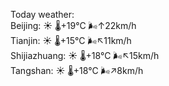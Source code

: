 Today weather:  
Beijing: ☀️   🌡️+19°C 🌬️↑22km/h  
Tianjin: ☀️   🌡️+15°C 🌬️↖11km/h  
Shijiazhuang: ☀️   🌡️+18°C 🌬️↖15km/h  
Tangshan: ☀️   🌡️+18°C 🌬️↗8km/h  
